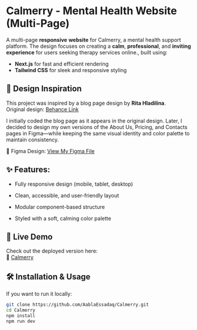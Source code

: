 # Calmerry - Mental Health Website (Multi-Page)

A multi-page **responsive** **website** for Calmerry, a mental health support platform. The design focuses on creating a **calm**, **professional**, and **inviting experience** for users seeking therapy services online., built using:

- **Next.js** for fast and efficient rendering
- **Tailwind CSS** for sleek and responsive styling

## 🎨 Design Inspiration

This project was inspired by a blog page design by **Rita Hladilina**.  
Original design: [Behance Link](https://www.behance.net/gallery/183676969/Mental-Health-Website-Calmerry)

I initially coded the blog page as it appears in the original design. Later, I decided to design my own versions of the About Us, Pricing, and Contacts pages in Figma—while keeping the same visual identity and color palette to maintain consistency.

📁 Figma Design: [View My Figma File](https://www.figma.com/design/TdYppx9LXcvv5DSlmuR0kz/Calmerry?node-id=0-1&t=2MJ0GdTRYdYjmQFZ-1)

## ✨ Features:

- Fully responsive design (mobile, tablet, desktop)

- Clean, accessible, and user-friendly layout

- Modular component-based structure

- Styled with a soft, calming color palette

## 🚀 Live Demo

Check out the deployed version here:  
🔗 [Calmerry](https://trackz-teal.vercel.app/)

## 🛠 Installation & Usage

If you want to run it locally:

```bash
git clone https://github.com/AablaEssadaq/Calmerry.git
cd Calmerry
npm install
npm run dev
```
